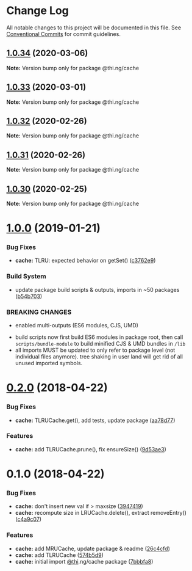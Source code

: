# Change Log

All notable changes to this project will be documented in this file.
See [Conventional Commits](https://conventionalcommits.org) for commit guidelines.

## [1.0.34](https://github.com/thi-ng/umbrella/compare/@thi.ng/cache@1.0.33...@thi.ng/cache@1.0.34) (2020-03-06)

**Note:** Version bump only for package @thi.ng/cache





## [1.0.33](https://github.com/thi-ng/umbrella/compare/@thi.ng/cache@1.0.32...@thi.ng/cache@1.0.33) (2020-03-01)

**Note:** Version bump only for package @thi.ng/cache





## [1.0.32](https://github.com/thi-ng/umbrella/compare/@thi.ng/cache@1.0.31...@thi.ng/cache@1.0.32) (2020-02-26)

**Note:** Version bump only for package @thi.ng/cache





## [1.0.31](https://github.com/thi-ng/umbrella/compare/@thi.ng/cache@1.0.30...@thi.ng/cache@1.0.31) (2020-02-26)

**Note:** Version bump only for package @thi.ng/cache





## [1.0.30](https://github.com/thi-ng/umbrella/compare/@thi.ng/cache@1.0.29...@thi.ng/cache@1.0.30) (2020-02-25)

**Note:** Version bump only for package @thi.ng/cache





# [1.0.0](https://github.com/thi-ng/umbrella/compare/@thi.ng/cache@0.2.40...@thi.ng/cache@1.0.0) (2019-01-21)

### Bug Fixes

* **cache:** TLRU: expected behavior on getSet() ([c3762e9](https://github.com/thi-ng/umbrella/commit/c3762e9))

### Build System

* update package build scripts & outputs, imports in ~50 packages ([b54b703](https://github.com/thi-ng/umbrella/commit/b54b703))

### BREAKING CHANGES

* enabled multi-outputs (ES6 modules, CJS, UMD)

- build scripts now first build ES6 modules in package root, then call
  `scripts/bundle-module` to build minified CJS & UMD bundles in `/lib`
- all imports MUST be updated to only refer to package level
  (not individual files anymore). tree shaking in user land will get rid of
  all unused imported symbols.

<a name="0.2.0"></a>
# [0.2.0](https://github.com/thi-ng/umbrella/compare/@thi.ng/cache@0.1.0...@thi.ng/cache@0.2.0) (2018-04-22)

### Bug Fixes

* **cache:** TLRUCache.get(), add tests, update package ([aa78d77](https://github.com/thi-ng/umbrella/commit/aa78d77))

### Features

* **cache:** add TLRUCache.prune(), fix ensureSize() ([9d53ae3](https://github.com/thi-ng/umbrella/commit/9d53ae3))

<a name="0.1.0"></a>
# 0.1.0 (2018-04-22)

### Bug Fixes

* **cache:** don't insert new val if > maxsize ([3947419](https://github.com/thi-ng/umbrella/commit/3947419))
* **cache:** recompute size in LRUCache.delete(), extract removeEntry() ([c4a9c07](https://github.com/thi-ng/umbrella/commit/c4a9c07))

### Features

* **cache:** add MRUCache, update package & readme ([26c4cfd](https://github.com/thi-ng/umbrella/commit/26c4cfd))
* **cache:** add TLRUCache ([574b5d9](https://github.com/thi-ng/umbrella/commit/574b5d9))
* **cache:** initial import [@thi](https://github.com/thi).ng/cache package ([7bbbfa8](https://github.com/thi-ng/umbrella/commit/7bbbfa8))
